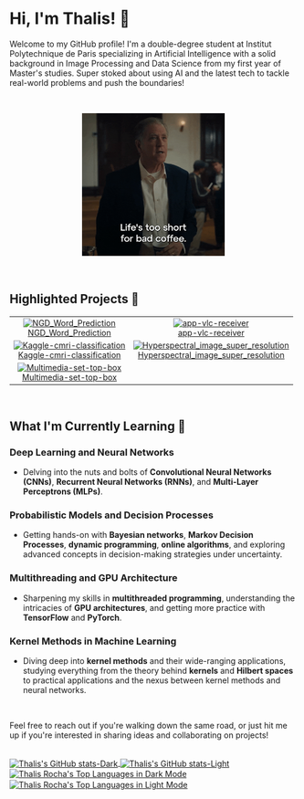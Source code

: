 # Hi, I'm Thalis! 👋

Welcome to my GitHub profile! I'm a double-degree student at Institut Polytechnique de Paris specializing in Artificial Intelligence with a solid background in Image Processing and Data Science from my first year of Master's studies. Super stoked about using AI and the latest tech to tackle real-world problems and push the boundaries!

<br />

<p align="center">
  <img src="giphy.gif" alt="Fun Tech GIF" width="250px">
</p>

<br />

## Highlighted Projects 🌟

<table>
  <tbody>
    <tr>
      <td align="center">
        <a href="https://github.com/thalisrocha/NGD_Word_Prediction">
          <img src="https://github-readme-stats.vercel.app/api/pin/?username=thalisrocha&repo=NGD_Word_Prediction" alt="NGD_Word_Prediction" />
          <br />
          NGD_Word_Prediction
        </a>
      </td>
      <td align="center">
        <a href="https://github.com/thalisrocha/app-vlc-receiver">
          <img src="https://github-readme-stats.vercel.app/api/pin/?username=thalisrocha&repo=app-vlc-receiver" alt="app-vlc-receiver" />
          <br />
          app-vlc-receiver
        </a>
      </td>
    </tr>
    <tr>
      <td align="center">
        <a href="https://github.com/thalisrocha/Kaggle-cmri-classification">
          <img src="https://github-readme-stats.vercel.app/api/pin/?username=thalisrocha&repo=Kaggle-cmri-classification" alt="Kaggle-cmri-classification" />
          <br />
          Kaggle-cmri-classification
        </a>
      </td>
      <td align="center">
        <a href="https://github.com/V-kr0pt/Hyperspectral_image_super_resolution">
          <img src="https://github-readme-stats.vercel.app/api/pin/?username=V-kr0pt&repo=Hyperspectral_image_super_resolution" alt="Hyperspectral_image_super_resolution" />
          <br />
          Hyperspectral_image_super_resolution
        </a>
      </td>
    </tr>
    <tr>
      <td align="center">
        <a href="https://github.com/thalisrocha/Multimedia-set-top-box">
          <img src="https://github-readme-stats.vercel.app/api/pin/?username=thalisrocha&repo=Multimedia-set-top-box" alt="Multimedia-set-top-box" />
          <br />
          Multimedia-set-top-box
        </a>
      </td>
      <td></td> <!-- Empty cell to maintain the layout -->
    </tr>
  </tbody>
</table>

<br />

## What I'm Currently Learning 🚀

### Deep Learning and Neural Networks
- Delving into the nuts and bolts of **Convolutional Neural Networks (CNNs)**, **Recurrent Neural Networks (RNNs)**, and **Multi-Layer Perceptrons (MLPs)**.

### Probabilistic Models and Decision Processes
- Getting hands-on with **Bayesian networks**, **Markov Decision Processes**, **dynamic programming**, **online algorithms**, and exploring advanced concepts in decision-making strategies under uncertainty.

### Multithreading and GPU Architecture
- Sharpening my skills in **multithreaded programming**, understanding the intricacies of **GPU architectures**, and getting more practice with **TensorFlow** and **PyTorch**.

### Kernel Methods in Machine Learning
- Diving deep into **kernel methods** and their wide-ranging applications, studying everything from the theory behind **kernels** and **Hilbert spaces** to practical applications and the nexus between kernel methods and neural networks.

<br />

Feel free to reach out if you're walking down the same road, or just hit me up if you're interested in sharing ideas and collaborating on projects!

<br />

<a href="https://github.com/thalisrocha/github-readme-stats#gh-dark-mode-only">
  <img align="center" src="https://github-readme-stats.vercel.app/api?username=thalisrocha&show_icons=true&hide_rank=true&theme=dark" alt="Thalis's GitHub stats-Dark" height="180em"/>
</a>
<a href="https://github.com/thalisrocha/github-readme-stats#gh-light-mode-only">
  <img align="center" src="https://github-readme-stats.vercel.app/api?username=thalisrocha&show_icons=true&hide_rank=true&theme=default" alt="Thalis's GitHub stats-Light" height="180em"/>
</a>

<a href="https://github.com/thalisrocha#gh-dark-mode-only">
  <img align="center" src="https://github-readme-stats.vercel.app/api/top-langs/?username=thalisrocha&layout=compact&theme=dark" alt="Thalis Rocha's Top Languages in Dark Mode" height="180em"/>
</a>
<a href="https://github.com/thalisrocha#gh-light-mode-only">
  <img align="center" src="https://github-readme-stats.vercel.app/api/top-langs/?username=thalisrocha&layout=compact&theme=light" alt="Thalis Rocha's Top Languages in Light Mode" height="180em"/>
</a>

<br />
